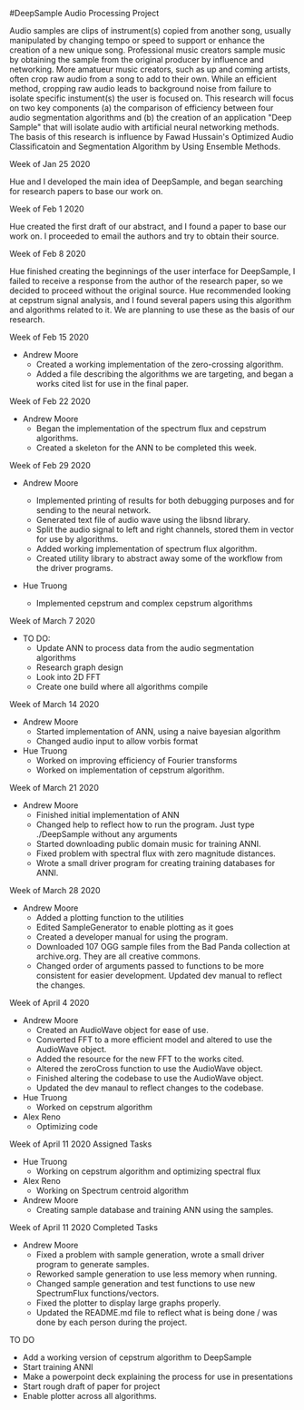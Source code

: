 #DeepSample
Audio Processing Project

Audio samples are clips of instrument(s) copied from another song, usually manipulated by changing tempo or speed to 
support or enhance the creation of a new unique song.  Professional music creators sample music by obtaining the sample 
from the original producer by influence and networking.  More amatueur music creators, such as up and coming artists,
often crop raw audio from a song to add to their own.  While an efficient method, cropping raw audio leads to background 
noise from failure to isolate specific instument(s) the user is focused on.  This research will focus on two key components
(a) the comparison of efficiency between four audio segmentation algorithms and (b) the creation of an application "Deep Sample"
that will isolate audio with artificial neural networking methods.  The basis of this research is influence by Fawad Hussain's
Optimized Audio Classificatoin and Segmentation Algorithm by Using Ensemble Methods.

Week of Jan 25 2020

Hue and I developed the main idea of DeepSample, and began searching for research papers
to base our work on.  

Week of Feb 1 2020

Hue created the first draft of our abstract, and I found a paper to base our work on.
I proceeded to email the authors and try to obtain their source.  

Week of Feb 8 2020

Hue finished creating the beginnings of the user interface for DeepSample, I failed to 
receive a response from the author of the research paper, so we decided to proceed 
without the original source.  Hue recommended looking at cepstrum signal analysis, and I 
found several papers using this algorithm and algorithms related to it.  We are planning to 
use these as the basis of our research.

Week of Feb 15 2020

- Andrew Moore
	- Created a working implementation of the zero-crossing algorithm.  
	- Added a file describing the algorithms we are targeting, and began a works cited list for use in the final paper.

Week of Feb 22 2020

- Andrew Moore
	- Began the implementation of the spectrum flux and cepstrum algorithms.   
	- Created a skeleton for the ANN to be completed this week. 

Week of Feb 29 2020

- Andrew Moore
	- Implemented printing of results for both debugging purposes and for sending to the neural network.
	- Generated text file of audio wave using the libsnd library.
	- Split the audio signal to left and right channels, stored them in vector for use by algorithms.
	- Added working implementation of spectrum flux algorithm.
	- Created utility library to abstract away some of the workflow from the driver programs. 

- Hue Truong
	- Implemented cepstrum and complex cepstrum algorithms


Week of March 7 2020
- TO DO:  
	- Update ANN to process data from the audio segmentation algorithms
	- Research graph design
	- Look into 2D FFT
	- Create one build where all algorithms compile

Week of March 14 2020
- Andrew Moore
	-  Started implementation of ANN, using a naive bayesian algorithm
	-  Changed audio input to allow vorbis format
- Hue Truong
	- Worked on improving efficiency of Fourier transforms
	- Worked on implementation of cepstrum algorithm.

Week of March 21 2020
- Andrew Moore
	- Finished initial implementation of ANN
	- Changed help to reflect how to run the program.  Just type ./DeepSample without any arguments
	- Started downloading public domain music for training ANNI.
	- Fixed problem with spectral flux with zero magnitude distances.
	- Wrote a small driver program for creating training databases for ANNI.

Week of March 28 2020
- Andrew Moore
	- Added a plotting function to the utilities
	- Edited SampleGenerator to enable plotting as it goes
	- Created a developer manual for using the program.
	- Downloaded 107 OGG sample files from the Bad Panda collection at archive.org.  They are all creative commons.
	- Changed order of arguments passed to functions to be more consistent for easier development.  Updated dev manual to reflect the changes.

Week of April 4 2020
- Andrew Moore
	- Created an AudioWave object for ease of use.
	- Converted FFT to a more efficient model and altered to use the AudioWave object.
	- Added the resource for the new FFT to the works cited.
	- Altered the zeroCross function to use the AudioWave object.
	- Finished altering the codebase to use the AudioWave object.
	- Updated the dev manaul to reflect changes to the codebase.
- Hue Truong
	- Worked on cepstrum algorithm
- Alex Reno
	- Optimizing code

Week of April 11 2020 Assigned Tasks
-  Hue Truong 
	- Working on cepstrum algorithm and optimizing spectral flux
-  Alex Reno
	- Working on Spectrum centroid algorithm
-  Andrew Moore
	- Creating sample database and training ANN using the samples.

Week of April 11 2020 Completed Tasks
- Andrew Moore
	- Fixed a problem with sample generation, wrote a small driver program to generate samples.
	- Reworked sample generation to use less memory when running.
	- Changed sample generation and test functions to use new SpectrumFlux functions/vectors.
	- Fixed the plotter to display large graphs properly.
	- Updated the README.md file to reflect what is being done / was done by each person during the project.


TO DO
- Add a working version of cepstrum algorithm to DeepSample
- Start training ANNI
- Make a powerpoint deck explaining the process for use in presentations
- Start rough draft of paper for project
- Enable plotter across all algorithms.
